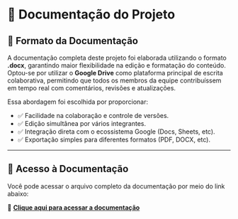 # 🧾 Documentação do Projeto

## 📘 Formato da Documentação

A documentação completa deste projeto foi elaborada utilizando o formato **.docx**, garantindo maior flexibilidade na edição e formatação do conteúdo.  
Optou-se por utilizar o **Google Drive** como plataforma principal de escrita colaborativa, permitindo que todos os membros da equipe contribuíssem em tempo real com comentários, revisões e atualizações.

Essa abordagem foi escolhida por proporcionar:
- ✅ Facilidade na colaboração e controle de versões.  
- ✅ Edição simultânea por vários integrantes.  
- ✅ Integração direta com o ecossistema Google (Docs, Sheets, etc).  
- ✅ Exportação simples para diferentes formatos (PDF, DOCX, etc).  

---

## 📂 Acesso à Documentação

Você pode acessar o arquivo completo da documentação por meio do link abaixo:

🔗 **[Clique aqui para acessar a documentação](https://docs.google.com/document/d/1NqKXSeIpdbEf4NVlx5_JdPBlymkCRANf/edit?usp=sharing&ouid=101354232968714429959&rtpof=true&sd=true)**
